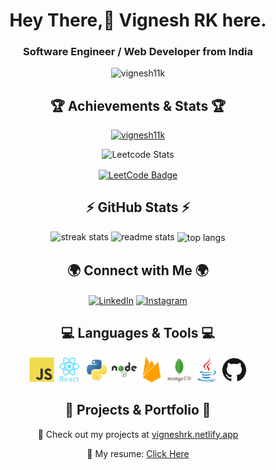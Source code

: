 <h1 align="center">Hey There,👋 Vignesh RK here.</h1>
<h3 align="center">Software Engineer / Web Developer from India</h3>

<p align="center"> <img src="https://komarev.com/ghpvc/?username=vignesh11k&label=Profile%20views&color=0e75b6&style=flat" alt="vignesh11k" /> </p>

<h2 align="center">🏆 Achievements & Stats 🏆</h2>
<p align="center">
  <a href="https://github.com/ryo-ma/github-profile-trophy"><img src="https://github-profile-trophy.vercel.app/?username=vignesh11k" alt="vignesh11k" /></a>
</p>

<p align="center">
  <img src="https://leetcard.jacoblin.cool/VIGNESH11K?ext=heatmap" alt="Leetcode Stats" />
  
</p>

<p align="center">
  <a href="https://leetcode.com/VIGNESH11K/" target="_blank">
    <img align="center" src="https://leetcode-badge-showcase.vercel.app/api?username=VIGNESH11K&theme=dark" alt="LeetCode Badge" height="400" width="300"/>
  </a>
</p>



<h2 align="center">⚡ GitHub Stats ⚡</h2>
<div align="center">
  <img width=390 src="https://github-readme-streak-stats.herokuapp.com/?user=vignesh11k&theme=react&border_radius=10" alt="streak stats"/>
  <img width=390 src="https://github-readme-stats.vercel.app/api?username=vignesh11k&show_icons=true&theme=react&border_radius=10" alt="readme stats" />
  <img width=325 align="center" src="https://github-readme-stats.vercel.app/api/top-langs/?username=vignesh11k&hide=HTML&langs_count=8&layout=compact&theme=react&border_radius=10" alt="top langs" />
</div>

<h2 align="center">🌍 Connect with Me 🌍</h2>
<p align="center">
  <a href="https://www.linkedin.com/in/vignesh-rk-0b1624249/" target="blank"><img align="center" src="https://raw.githubusercontent.com/rahuldkjain/github-profile-readme-generator/master/src/images/icons/Social/linked-in-alt.svg" alt="LinkedIn" height="30" width="40" /></a>
  <a href="https://www.instagram.com/vknesh.11/" target="blank"><img align="center" src="https://raw.githubusercontent.com/rahuldkjain/github-profile-readme-generator/master/src/images/icons/Social/instagram.svg" alt="Instagram" height="30" width="40" /></a>
</p>

<h2 align="center">💻 Languages & Tools 💻</h2>
<p align="center">
  <img src="https://raw.githubusercontent.com/devicons/devicon/master/icons/javascript/javascript-original.svg" alt="javascript" width="40" height="40"/>
  <img src="https://raw.githubusercontent.com/devicons/devicon/master/icons/react/react-original-wordmark.svg" alt="react" width="40" height="40"/>
  <img src="https://raw.githubusercontent.com/devicons/devicon/master/icons/python/python-original.svg" alt="python" width="40" height="40"/>
  <img src="https://raw.githubusercontent.com/devicons/devicon/master/icons/nodejs/nodejs-original-wordmark.svg" alt="nodejs" width="40" height="40"/>
  <img src="https://raw.githubusercontent.com/devicons/devicon/master/icons/firebase/firebase-plain.svg" alt="firebase" width="40" height="40"/>
  <img src="https://raw.githubusercontent.com/devicons/devicon/master/icons/mongodb/mongodb-original-wordmark.svg" alt="mongodb" width="40" height="40"/>
  <img src="https://raw.githubusercontent.com/devicons/devicon/master/icons/java/java-original.svg" alt="java" width="40" height="40"/>
  <img src="https://raw.githubusercontent.com/devicons/devicon/master/icons/github/github-original.svg" alt="github" width="40" height="40"/>
</p>

<h2 align="center">🌟 Projects & Portfolio 🌟</h2>
<p align="center">🚀 Check out my projects at <a href="https://vigneshrk.netlify.app/">vigneshrk.netlify.app</a></p>
<p align="center">📄 My resume: <a href="https://drive.google.com/file/d/1BMdPhbpFjZO7E0H6FyydAiwL7A72pEl2/view?usp=share_link">Click Here</a></p>
